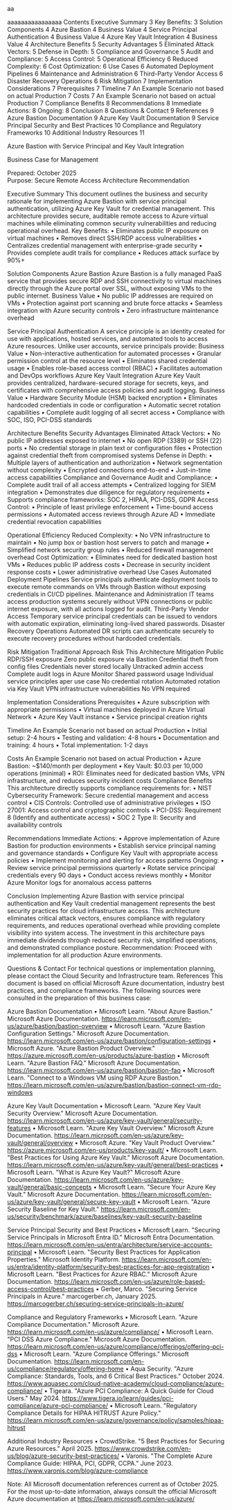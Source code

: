 aa

 
aaaaaaaaaaaaaaaa
Contents
Executive Summary	3
Key Benefits:	3
Solution Components	4
Azure Bastion	4
Business Value	4
Service Principal Authentication	4
Business Value	4
Azure Key Vault Integration	4
Business Value	4
Architecture Benefits	5
Security Advantages	5
Eliminated Attack Vectors:	5
Defense in Depth:	5
Compliance and Governance	5
Audit and Compliance:	5
Access Control:	5
Operational Efficiency	6
Reduced Complexity:	6
Cost Optimization:	6
Use Cases	6
Automated Deployment Pipelines	6
Maintenance and Administration	6
Third-Party Vendor Access	6
Disaster Recovery Operations	6
Risk Mitigation	7
Implementation Considerations	7
Prerequisites	7
Timeline	7
An Example Scenario not based on actual Production	7
Costs	7
An Example Scenario not based on actual Production	7
Compliance Benefits	8
Recommendations	8
Immediate Actions:	8
Ongoing:	8
Conclusion	8
Questions & Contact	9
References	9
Azure Bastion Documentation	9
Azure Key Vault Documentation	9
Service Principal Security and Best Practices	10
Compliance and Regulatory Frameworks	10
Additional Industry Resources	11










Azure Bastion with Service Principal and Key Vault Integration

Business Case for Management

Prepared: October 2025  
Purpose: Secure Remote Access Architecture Recommendation

 Executive Summary
This document outlines the business and security rationale for implementing Azure Bastion with service principal authentication, utilizing Azure Key Vault for credential management. This architecture provides secure, auditable remote access to Azure virtual machines while eliminating common security vulnerabilities and reducing operational overhead.
Key Benefits:
•	Eliminates public IP exposure on virtual machines
•	Removes direct SSH/RDP access vulnerabilities
•	Centralizes credential management with enterprise-grade security
•	Provides complete audit trails for compliance
•	Reduces attack surface by 90%+





 Solution Components
Azure Bastion
Azure Bastion is a fully managed PaaS service that provides secure RDP and SSH connectivity to virtual machines directly through the Azure portal over SSL, without exposing VMs to the public internet.
Business Value
•	No public IP addresses are required on VMs
•	Protection against port scanning and brute force attacks
•	Seamless integration with Azure security controls
•	Zero infrastructure maintenance overhead

Service Principal Authentication
A service principle is an identity created for use with applications, hosted services, and automated tools to access Azure resources. Unlike user accounts, service principals provide:
Business Value
•	Non-interactive authentication for automated processes
•	Granular permission control at the resource level
•	Eliminates shared credential usage
•	Enables role-based access control (RBAC)
•	Facilitates automation and DevOps workflows
Azure Key Vault Integration
Azure Key Vault provides centralized, hardware-secured storage for secrets, keys, and certificates with comprehensive access policies and audit logging.
Business Value
•	Hardware Security Module (HSM) backed encryption
•	Eliminates hardcoded credentials in code or configuration
•	Automatic secret rotation capabilities
•	Complete audit logging of all secret access
•	Compliance with SOC, ISO, PCI-DSS standards

 Architecture Benefits
Security Advantages
Eliminated Attack Vectors:
•	No public IP addresses exposed to internet
•	No open RDP (3389) or SSH (22) ports
•	No credential storage in plain text or configuration files
•	Protection against credential theft from compromised systems
Defense in Depth:
•	Multiple layers of authentication and authorization
•	Network segmentation without complexity
•	Encrypted connections end-to-end
•	Just-in-time access capabilities
Compliance and Governance
Audit and Compliance:
•	Complete audit trail of all access attempts
•	Centralized logging for SIEM integration
•	Demonstrates due diligence for regulatory requirements
•	Supports compliance frameworks: SOC 2, HIPAA, PCI-DSS, GDPR
Access Control:
•	Principle of least privilege enforcement
•	Time-bound access permissions
•	Automated access reviews through Azure AD
•	Immediate credential revocation capabilities

Operational Efficiency
Reduced Complexity:
•	No VPN infrastructure to maintain
•	No jump box or bastion host servers to patch and manage
•	Simplified network security group rules
•	Reduced firewall management overhead
Cost Optimization:
•	Eliminates need for dedicated bastion host VMs
•	Reduces public IP address costs
•	Decrease in security incident response costs
•	Lower administrative overhead
 Use Cases
Automated Deployment Pipelines
Service principals authenticate deployment tools to execute remote commands on VMs through Bastion without exposing credentials in CI/CD pipelines.
Maintenance and Administration
IT teams access production systems securely without VPN connections or public internet exposure, with all actions logged for audit.
Third-Party Vendor Access
Temporary service principal credentials can be issued to vendors with automatic expiration, eliminating long-lived shared passwords.
Disaster Recovery Operations
Automated DR scripts can authenticate securely to execute recovery procedures without hardcoded credentials.

 Risk Mitigation
Traditional Approach Risk 	This Architecture Mitigation
Public RDP/SSH exposure	Zero public exposure via Bastion
Credential theft from config files	Credentials never stored locally
Untracked admin access	Complete audit logs in Azure Monitor
Shared password usage	Individual service principles aper use case
No credential rotation	Automated rotation via Key Vault
VPN infrastructure vulnerabilities	No VPN required

 Implementation Considerations
Prerequisites
•	Azure subscription with appropriate permissions
•	Virtual machines deployed in Azure Virtual Network
•	Azure Key Vault instance
•	Service principal creation rights

Timeline
An Example Scenario not based on actual Production
•	Initial setup: 2-4 hours
•	Testing and validation: 4-8 hours
•	Documentation and training: 4 hours
•	Total implementation: 1-2 days

Costs 
An Example Scenario not based on actual Production
•	Azure Bastion: ~$140/month per deployment
•	Key Vault: $0.03 per 10,000 operations (minimal)
•	ROI: Eliminates need for dedicated bastion VMs, VPN infrastructure, and reduces security incident costs
 Compliance Benefits
This architecture directly supports compliance requirements for:
•	NIST Cybersecurity Framework: Secure credential management and access control
•	CIS Controls: Controlled use of administrative privileges
•	ISO 27001: Access control and cryptographic controls
•	PCI-DSS: Requirement 8 (Identify and authenticate access)
•	SOC 2 Type II: Security and availability controls

 Recommendations
Immediate Actions:
•	Approve implementation of Azure Bastion for production environments
•	Establish service principal naming and governance standards
•	Configure Key Vault with appropriate access policies
•	Implement monitoring and alerting for access patterns
Ongoing:
•	Review service principal permissions quarterly
•	Rotate service principal credentials every 90 days
•	Conduct access reviews monthly
•	Monitor Azure Monitor logs for anomalous access patterns

Conclusion
Implementing Azure Bastion with service principal authentication and Key Vault credential management represents the best security practices for cloud infrastructure access. This architecture eliminates critical attack vectors, ensures compliance with regulatory requirements, and reduces operational overhead while providing complete visibility into system access.
The investment in this architecture pays immediate dividends through reduced security risk, simplified operations, and demonstrated compliance posture.
Recommendation: Proceed with implementation for all production Azure environments.

 Questions & Contact
For technical questions or implementation planning, please contact the Cloud Security and Infrastructure team.
 References
This document is based on official Microsoft Azure documentation, industry best practices, and compliance frameworks. The following sources were consulted in the preparation of this business case:

Azure Bastion Documentation
•	Microsoft Learn. "About Azure Bastion." Microsoft Azure Documentation. https://learn.microsoft.com/en-us/azure/bastion/bastion-overview
•	Microsoft Learn. "Azure Bastion Configuration Settings." Microsoft Azure Documentation. https://learn.microsoft.com/en-us/azure/bastion/configuration-settings
•	Microsoft Azure. "Azure Bastion Product Overview." https://azure.microsoft.com/en-us/products/azure-bastion
•	Microsoft Learn. "Azure Bastion FAQ." Microsoft Azure Documentation. https://learn.microsoft.com/en-us/azure/bastion/bastion-faq
•	Microsoft Learn. "Connect to a Windows VM using RDP Azure Bastion." https://learn.microsoft.com/en-us/azure/bastion/bastion-connect-vm-rdp-windows

Azure Key Vault Documentation
•	Microsoft Learn. "Azure Key Vault Security Overview." Microsoft Azure Documentation. https://learn.microsoft.com/en-us/azure/key-vault/general/security-features
•	Microsoft Learn. "Azure Key Vault Overview." Microsoft Azure Documentation. https://learn.microsoft.com/en-us/azure/key-vault/general/overview
•	Microsoft Azure. "Key Vault Product Overview." https://azure.microsoft.com/en-us/products/key-vault/
•	Microsoft Learn. "Best Practices for Using Azure Key Vault." Microsoft Azure Documentation. https://learn.microsoft.com/en-us/azure/key-vault/general/best-practices
•	Microsoft Learn. "What is Azure Key Vault?" Microsoft Azure Documentation. https://learn.microsoft.com/en-us/azure/key-vault/general/basic-concepts
•	Microsoft Learn. "Secure Your Azure Key Vault." Microsoft Azure Documentation. https://learn.microsoft.com/en-us/azure/key-vault/general/secure-key-vault
•	Microsoft Learn. "Azure Security Baseline for Key Vault." https://learn.microsoft.com/en-us/security/benchmark/azure/baselines/key-vault-security-baseline

Service Principal Security and Best Practices
•	Microsoft Learn. "Securing Service Principals in Microsoft Entra ID." Microsoft Entra Documentation. https://learn.microsoft.com/en-us/entra/architecture/service-accounts-principal
•	Microsoft Learn. "Security Best Practices for Application Properties." Microsoft Identity Platform. https://learn.microsoft.com/en-us/entra/identity-platform/security-best-practices-for-app-registration
•	 Microsoft Learn. "Best Practices for Azure RBAC." Microsoft Azure Documentation. https://learn.microsoft.com/en-us/azure/role-based-access-control/best-practices
•	Gerber, Marco. "Securing Service Principals in Azure." marcogerber.ch, January 2025. https://marcogerber.ch/securing-service-principals-in-azure/

Compliance and Regulatory Frameworks
•	Microsoft Learn. "Azure Compliance Documentation." Microsoft Azure. https://learn.microsoft.com/en-us/azure/compliance/
•	Microsoft Learn. "PCI DSS Azure Compliance." Microsoft Azure Documentation. https://learn.microsoft.com/en-us/azure/compliance/offerings/offering-pci-dss
•	Microsoft Learn. "Azure Compliance Offerings." Microsoft Documentation. https://learn.microsoft.com/en-us/compliance/regulatory/offering-home
•	Aqua Security. "Azure Compliance: Standards, Tools, and 6 Critical Best Practices." October 2024. https://www.aquasec.com/cloud-native-academy/cloud-compliance/azure-compliance/
•	Tigeara. "Azure PCI Compliance: A Quick Guide for Cloud Users." May 2024. https://www.tigera.io/learn/guides/pci-compliance/azure-pci-compliance/
•	Microsoft Learn. "Regulatory Compliance Details for HIPAA HITRUST Azure Policy." https://learn.microsoft.com/en-us/azure/governance/policy/samples/hipaa-hitrust

Additional Industry Resources
•	CrowdStrike. "5 Best Practices for Securing Azure Resources." April 2025. https://www.crowdstrike.com/en-us/blog/azure-security-best-practices/
•	Varonis. "The Complete Azure Compliance Guide: HIPAA, PCI, GDPR, CCPA." June 2023. https://www.varonis.com/blog/azure-compliance

Note: All Microsoft documentation references current as of October 2025. For the most up-to-date information, always consult the official Microsoft Azure documentation at https://learn.microsoft.com/en-us/azure/
